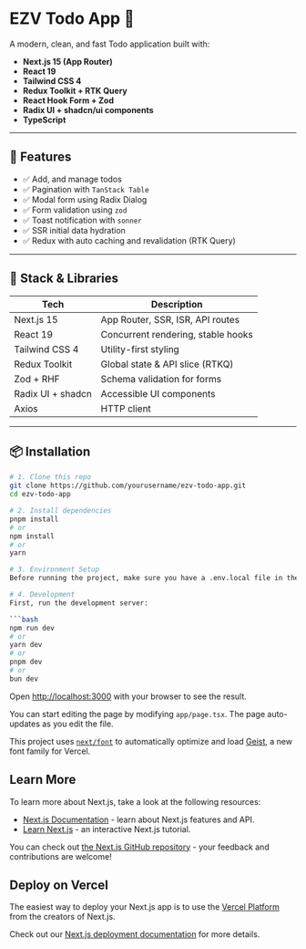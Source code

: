 # EZV Todo App 📝

A modern, clean, and fast Todo application built with:

- **Next.js 15 (App Router)**
- **React 19**
- **Tailwind CSS 4**
- **Redux Toolkit + RTK Query**
- **React Hook Form + Zod**
- **Radix UI + shadcn/ui components**
- **TypeScript**

---

## 🚀 Features

- ✅ Add, and manage todos
- ✅ Pagination with `TanStack Table`
- ✅ Modal form using Radix Dialog
- ✅ Form validation using `zod`
- ✅ Toast notification with `sonner`
- ✅ SSR initial data hydration
- ✅ Redux with auto caching and revalidation (RTK Query)

---

## 🧠 Stack & Libraries

| Tech              | Description                        |
| ----------------- | ---------------------------------- |
| Next.js 15        | App Router, SSR, ISR, API routes   |
| React 19          | Concurrent rendering, stable hooks |
| Tailwind CSS 4    | Utility-first styling              |
| Redux Toolkit     | Global state & API slice (RTKQ)    |
| Zod + RHF         | Schema validation for forms        |
| Radix UI + shadcn | Accessible UI components           |
| Axios             | HTTP client                        |

---

## 📦 Installation

````bash
# 1. Clone this repo
git clone https://github.com/yourusername/ezv-todo-app.git
cd ezv-todo-app

# 2. Install dependencies
pnpm install
# or
npm install
# or
yarn

# 3. Environment Setup
Before running the project, make sure you have a .env.local file in the root directory.

# 4. Development
First, run the development server:

```bash
npm run dev
# or
yarn dev
# or
pnpm dev
# or
bun dev
````

Open [http://localhost:3000](http://localhost:3000) with your browser to see the result.

You can start editing the page by modifying `app/page.tsx`. The page auto-updates as you edit the file.

This project uses [`next/font`](https://nextjs.org/docs/app/building-your-application/optimizing/fonts) to automatically optimize and load [Geist](https://vercel.com/font), a new font family for Vercel.

## Learn More

To learn more about Next.js, take a look at the following resources:

- [Next.js Documentation](https://nextjs.org/docs) - learn about Next.js features and API.
- [Learn Next.js](https://nextjs.org/learn) - an interactive Next.js tutorial.

You can check out [the Next.js GitHub repository](https://github.com/vercel/next.js) - your feedback and contributions are welcome!

## Deploy on Vercel

The easiest way to deploy your Next.js app is to use the [Vercel Platform](https://vercel.com/new?utm_medium=default-template&filter=next.js&utm_source=create-next-app&utm_campaign=create-next-app-readme) from the creators of Next.js.

Check out our [Next.js deployment documentation](https://nextjs.org/docs/app/building-your-application/deploying) for more details.
